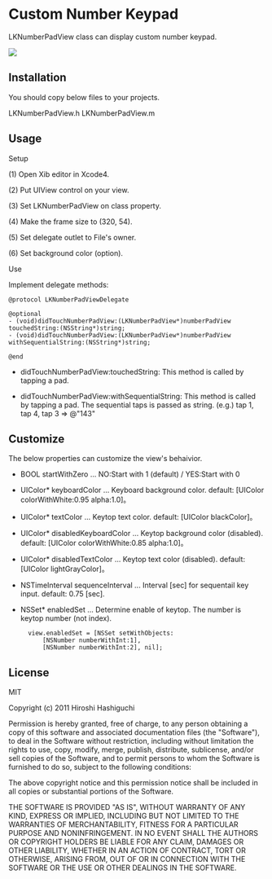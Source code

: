 Custom Number Keypad
====================

LKNumberPadView class can display custom number keypad.

![](https://github.com/lakesoft/LKNumberPad/raw/master/image1.png)


Installation
-----------

You should copy below files to your projects.

 LKNumberPadView.h
 LKNumberPadView.m


Usage
-----

Setup

(1) Open Xib editor in Xcode4.

(2) Put UIView control on your view.

(3) Set LKNumberPadView on class property.

(4) Make the frame size to (320, 54).

(5) Set delegate outlet to File's owner.

(6) Set background color (option).


Use

Implement delegate methods:

	@protocol LKNumberPadViewDelegate 
	
	@optional
	- (void)didTouchNumberPadView:(LKNumberPadView*)numberPadView touchedString:(NSString*)string;
	- (void)didTouchNumberPadView:(LKNumberPadView*)numberPadView withSequentialString:(NSString*)string;
	
	@end

- didTouchNumberPadView:touchedString:
	This method is called by tapping a pad.

- didTouchNumberPadView:withSequentialString:
	This method is called by tapping a pad. The sequential taps is passed as string. (e.g.) tap 1, tap 4, tap 3 => @"143"



Customize
---------
The below properties can customize the view's behaivior.

- BOOL startWithZero ... NO:Start with 1 (default) / YES:Start with 0

- UIColor* keyboardColor ... Keyboard background color. default: [UIColor colorWithWhite:0.95 alpha:1.0]。

- UIColor* textColor ... Keytop text color. default: [UIColor blackColor]。

- UIColor* disabledKeyboardColor ... Keytop background color (disabled). default: [UIColor colorWithWhite:0.85 alpha:1.0]。

- UIColor* disabledTextColor ... Keytop text color (disabled). default: [UIColor lightGrayColor]。

- NSTimeInterval sequenceInterval ... Interval [sec] for sequentail key input. default: 0.75 [sec].

- NSSet* enabledSet ... Determine enable of keytop. The number is keytop number (not index).

		view.enabledSet = [NSSet setWithObjects:
			[NSNumber numberWithInt:1],
			[NSNumber numberWithInt:2], nil];

License
-------
MIT

Copyright (c) 2011 Hiroshi Hashiguchi

Permission is hereby granted, free of charge, to any person obtaining a copy
of this software and associated documentation files (the "Software"), to deal
in the Software without restriction, including without limitation the rights
to use, copy, modify, merge, publish, distribute, sublicense, and/or sell
copies of the Software, and to permit persons to whom the Software is
furnished to do so, subject to the following conditions:

The above copyright notice and this permission notice shall be included in
all copies or substantial portions of the Software.

THE SOFTWARE IS PROVIDED "AS IS", WITHOUT WARRANTY OF ANY KIND, EXPRESS OR
IMPLIED, INCLUDING BUT NOT LIMITED TO THE WARRANTIES OF MERCHANTABILITY,
FITNESS FOR A PARTICULAR PURPOSE AND NONINFRINGEMENT. IN NO EVENT SHALL THE
AUTHORS OR COPYRIGHT HOLDERS BE LIABLE FOR ANY CLAIM, DAMAGES OR OTHER
LIABILITY, WHETHER IN AN ACTION OF CONTRACT, TORT OR OTHERWISE, ARISING FROM,
OUT OF OR IN CONNECTION WITH THE SOFTWARE OR THE USE OR OTHER DEALINGS IN
THE SOFTWARE.

